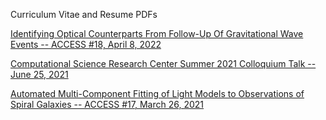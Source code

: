 Curriculum Vitae and Resume PDFs

[Identifying Optical Counterparts From Follow-Up Of Gravitational Wave Events -- ACCESS #18, April 8, 2022](https://drive.google.com/file/u/0/d/1kT6X8gcF8EoYdV1m8vascPQphYSmNcn0/view)

[Computational Science Research Center Summer 2021 Colloquium Talk -- June 25, 2021](https://www.youtube.com/watch?v=8r7TGK7aWRs)

[Automated Multi-Component Fitting of Light Models to Observations of Spiral Galaxies -- ACCESS #17, March 26, 2021](https://drive.google.com/file/d/1996pMC5dRLSXp2dfw8qKS2EO5u7VcAh4/view)